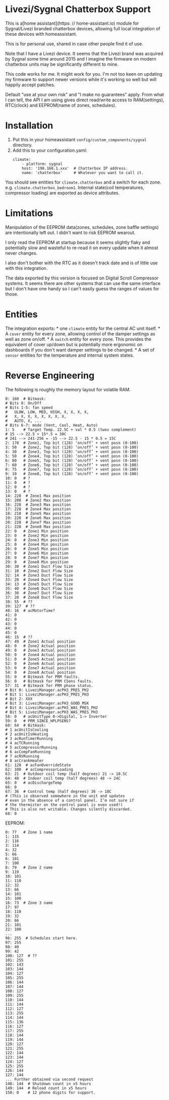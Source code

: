 # Livezi/Sygnal Chatterbox Support

This is a[home assistant](https: // home-assistant.io) module for Sygnal/Livezi
branded chatterbox devices, allowing full local integration of these devices with
homeassistant.

This is for personal use, shared in case other people find it of use.

Note that I have a Livezi device. It seems that the Livezi brand was acquired by
Sygnal some time around 2015 and I imagine the firmware on modern chatterbox units
may be significantly different to mine.

This code works for me. It might work for you. I'm not too keen on updating my
firmware to support newer versions while it's working so well but will happily
accept patches.

Default "use at your own risk" and "I make no guarantees" apply.
From what I can tell, the API I am using gives direct read/write access
to RAM(settings), RTC(clock) and EEPROM(name of zones, schedules).

# Installation

1. Put this in your homeassistant `config/custom_components/sygnal` directory.
2. Add this to your configuration.yaml:
    ```
    climate:
        - platform: sygnal
        host: '198.168.1.xxx'  # Chatterbox IP address.
        name: 'chatterbox'     # Whatever you want to call it.
    ```

You should see entities for `climate.chatterbox` and a switch for each zone.
e.g. `climate.chatterbox_bedroom1`. Internal state(coil
                                                   temperatures, compressor loading) are exported as device attributes.


# Limitations

Manipulation of the EEPROM data(zones, schedules, zone baffle settings) are
intentionally left out. I didn't want to risk EEPROM wearout.

I only read the EEPROM at startup because it seems slightly flaky
and potentially slow and wasteful to re-read it on every update when it almost
never changes.

I also don't bother with the RTC as it doesn't track date and is of little use
with this integration.

The data exported by this version is focused on Digital Scroll Compressor
systems. It seems there are other systems that can use the same interface but I
don't have one handy so I can't easily guess the ranges of values for those.

# Entities

The integration exports:
    * one `climate` entity for the central AC unit itself.
    * A `cover` entity for every zone, allowing control of the
    damper settings as well as zone on/off.
    * A `switch` entity for every zone. This provides the equivalent of cover
    up/down but is potentially more ergonomic on dashboards if you don't want
    damper settings to be changed.
    * A set of `sensor` entities for the temperature and internal system states.

# Reverse Engineering

The following is roughly the memory layout for volatile RAM.

```
0: 160  # Bitmask:
# Bits 0: On/Off
# Bits 1-5: fan speed
#   ULOW, LOW, MED, HIGH, X, X, X, X,
#   X, X, X, X, X, X, X, X,
#   AUTO, X, ...
# Bits 6-7: mode (Vent, Cool, Heat, Auto)
1: 5    # Target Temp. 22.5C + val * 0.5 (twos complement)
# 15 --> 22.5 + 15*.5 = 30C
# 241 --> 241-256 = -15 --> 22.5 - 15 * 0.5 = 15C
2: 178  # Zone1, Top bit (128) ‘on/off’ + vent posn (0-100)
3: 50   # Zone2, Top bit (128) ‘on/off’ + vent posn (0-100)
4: 30   # Zone3, Top bit (128) ‘on/off’ + vent posn (0-100)
5: 50   # Zone4, Top bit (128) ‘on/off’ + vent posn (0-100)
6: 80   # Zone5, Top bit (128) ‘on/off’ + vent posn (0-100)
7: 60   # Zone6, Top bit (128) ‘on/off’ + vent posn (0-100)
8: 75   # Zone7, Top bit (128) ‘on/off’ + vent posn (0-100)
9: 10   # Zone8, Top bit (128) ‘on/off’ + vent posn (0-100)
10: 0   # ?
11: 0   # ?
12: 0   # ?
13: 0   # ?
14: 228  # Zone1 Max position
15: 208  # Zone2 Max position
16: 228  # Zone3 Max position
17: 228  # Zone4 Max position
18: 218  # Zone5 Max position
19: 228  # Zone6 Max position
20: 228  # Zone7 Max position
21: 228  # Zone8 Max position
22: 0   # Zone1 Min position
23: 0   # Zone2 Min position
24: 0   # Zone3 Min position
25: 0   # Zone4 Min position
26: 0   # Zone5 Min position
27: 0   # Zone6 Min position
28: 0   # Zone7 Min position
29: 0   # Zone8 Min position
30: 30  # Zone1 Duct Flow Size
31: 10  # Zone2 Duct Flow Size
32: 14  # Zone3 Duct Flow Size
33: 20  # Zone4 Duct Flow Size
34: 13  # Zone5 Duct Flow Size
35: 40  # Zone6 Duct Flow Size
36: 30  # Zone7 Duct Flow Size
37: 20  # Zone8 Duct Flow Size
38: 55  # ??
39: 127  # ??
40: 16  # acMotorTime?
41: 0
42: 0
43: 0
44: 0
45: 0
46: 15  # ??
47: 49  # Zone1 Actual position
48: 0   # Zone2 Actual position
49: 0   # Zone3 Actual position
50: 0   # Zone4 Actual position
51: 0   # Zone5 Actual position
52: 0   # Zone6 Actual position
53: 0   # Zone7 Actual position
54: 0   # Zone8 Actual position
55: 0   # Bitmask for PRM faults.
56: 0   # Bitmask for PRM CSens faults.
57: 31  # Bitmask for PRM phase status.
# Bit 0: LiveziManager.acPH3_PRES_PH2
# Bit 1: LiveziManager.acPH3_PRES_PH3
# Bit 2: XXX
# Bit 3: LiveziManager.acPH3_GOOD_MSK
# Bit 4: LiveziManager.acPH3_WAS_PRES_PH2
# Bit 5: LiveziManager.acPH3_WAS_PRES_PH3
58: 0   # acUnitType 0->Digital, 1-> Inverter
59: 0   # PRM_SINCE_HPLPSENS?
60: 64  # Bitmask:
# 1 acUnitIsCooling
# 2 acUnitIsHeating
# 3 acRunTimerRunning
# 4 acTCRunning
# 5 acCompressorRunning
# 6 acCompFanRunning
# 7 acRVRunning
# 8 acCrankHeater
61: 128  # acFanOverrideState
62: 100  # acCompressorLoading
63: 21  # Outdoor coil temp (half degrees) 21 -> 10.5C
64: 48  # Indoor coil temp (half degrees) 48 -> 24C
65: 0   # acDischargeTemp
66: 0
67: 36  # Control temp (half degrees) 36 -> 18C
# (This is observed somewhere in the unit and updates
# even in the absence of a control panel. I’m not sure if
# the thermister on the control panel is even used!)
# This is also not writable. Changes silently discarded.
68: 0
```

EEPROM:

```
0: 77   # Zone 1 name
1: 115
2: 116
3: 114
4: 32
5: 66
6: 101
7: 100
8: 79   # Zone 2 name
9: 119
10: 101
11: 110
12: 32
13: 66
14: 101
15: 100
16: 73  # Zone 3 name
17: 97
18: 110
19: 32
20: 66
21: 101
22: 100
...
96: 255  # Schedules start here.
97: 255
98: 40
99: 42
100: 127  # ??
101: 255
102: 143
103: 144
104: 127
105: 255
106: 144
107: 144
108: 127
109: 255
110: 144
111: 144
112: 127
113: 255
114: 144
115: 136
116: 127
117: 255
118: 144
119: 144
120: 127
121: 255
122: 144
123: 144
124: 127
125: 255
126: 144
127: 144
... Further obtained via second request
148: 144  # Shutdown count in x5 hours
149: 144  # Reload count in x5 hours
150: 0    # 12 phone digits for support.

```
